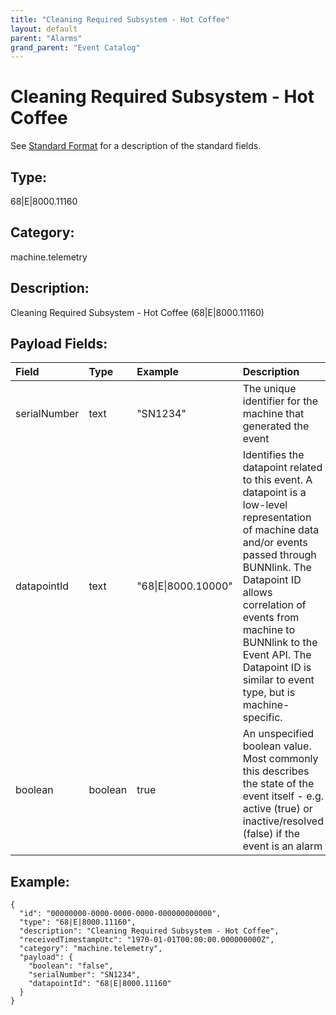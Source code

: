 ```yaml
---
title: "Cleaning Required Subsystem - Hot Coffee"
layout: default
parent: "Alarms"
grand_parent: "Event Catalog"
---
```


# Cleaning Required Subsystem - Hot Coffee

See [Standard Format](/event-subscriptions/event-format) for a description of the standard fields.

## Type:

68\|E\|8000.11160

## Category:

machine.telemetry

## Description: 

Cleaning Required Subsystem - Hot Coffee (68\|E\|8000.11160)

## Payload Fields:

| Field | Type | Example | Description |
|:------|:-----|:--------|:------------|
| serialNumber | text | "SN1234" | The unique identifier for the machine that generated the event |
| datapointId | text | "68\|E\|8000.10000" | Identifies the datapoint related to this event. A datapoint is a low-level representation of machine data and/or events passed through BUNNlink. The Datapoint ID allows correlation of events from machine to BUNNlink to the Event API. The Datapoint ID is similar to event type, but is machine-specific. |
| boolean | boolean | true | An unspecified boolean value. Most commonly this describes the state of the event itself - e.g. active (true) or inactive/resolved (false) if the event is an alarm |

## Example:

```
{
  "id": "00000000-0000-0000-0000-000000000000",
  "type": "68|E|8000.11160",
  "description": "Cleaning Required Subsystem - Hot Coffee",
  "receivedTimestampUtc": "1970-01-01T00:00:00.000000000Z",
  "category": "machine.telemetry",
  "payload": {
    "boolean": "false",
    "serialNumber": "SN1234",
    "datapointId": "68|E|8000.11160"
  }
}
```
